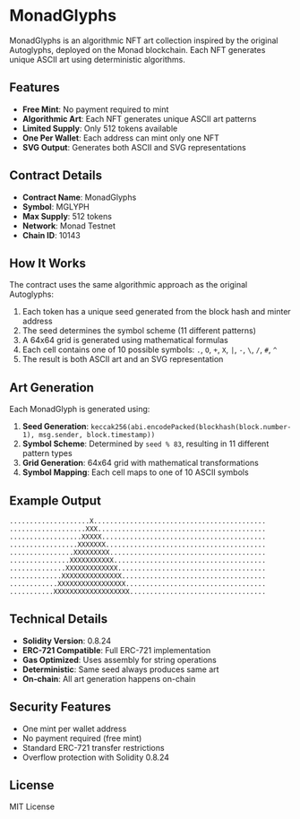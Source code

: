 # MonadGlyphs

MonadGlyphs is an algorithmic NFT art collection inspired by the original Autoglyphs, deployed on the Monad blockchain. Each NFT generates unique ASCII art using deterministic algorithms.

## Features

- **Free Mint**: No payment required to mint
- **Algorithmic Art**: Each NFT generates unique ASCII art patterns
- **Limited Supply**: Only 512 tokens available
- **One Per Wallet**: Each address can mint only one NFT
- **SVG Output**: Generates both ASCII and SVG representations

## Contract Details

- **Contract Name**: MonadGlyphs
- **Symbol**: MGLYPH
- **Max Supply**: 512 tokens
- **Network**: Monad Testnet
- **Chain ID**: 10143

## How It Works

The contract uses the same algorithmic approach as the original Autoglyphs:

1. Each token has a unique seed generated from the block hash and minter address
2. The seed determines the symbol scheme (11 different patterns)
3. A 64x64 grid is generated using mathematical formulas
4. Each cell contains one of 10 possible symbols: `.`, `O`, `+`, `X`, `|`, `-`, `\`, `/`, `#`, `^`
5. The result is both ASCII art and an SVG representation

## Art Generation

Each MonadGlyph is generated using:

1. **Seed Generation**: `keccak256(abi.encodePacked(blockhash(block.number-1), msg.sender, block.timestamp))`
2. **Symbol Scheme**: Determined by `seed % 83`, resulting in 11 different pattern types
3. **Grid Generation**: 64x64 grid with mathematical transformations
4. **Symbol Mapping**: Each cell maps to one of 10 ASCII symbols

## Example Output

```
....................X...........................................
...................XXX..........................................
..................XXXXX.........................................
.................XXXXXXX........................................
................XXXXXXXXX.......................................
...............XXXXXXXXXXX......................................
..............XXXXXXXXXXXXX.....................................
.............XXXXXXXXXXXXXXX....................................
............XXXXXXXXXXXXXXXXX...................................
...........XXXXXXXXXXXXXXXXXXX..................................
```

## Technical Details

- **Solidity Version**: 0.8.24
- **ERC-721 Compatible**: Full ERC-721 implementation
- **Gas Optimized**: Uses assembly for string operations
- **Deterministic**: Same seed always produces same art
- **On-chain**: All art generation happens on-chain

## Security Features

- One mint per wallet address
- No payment required (free mint)
- Standard ERC-721 transfer restrictions
- Overflow protection with Solidity 0.8.24

## License

MIT License
